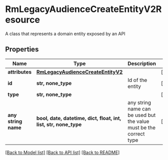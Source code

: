 # RmLegacyAudienceCreateEntityV2Resource

A class that represents a domain entity exposed by an API

## Properties
Name | Type | Description | Notes
------------ | ------------- | ------------- | -------------
**attributes** | [**RmLegacyAudienceCreateEntityV2**](RmLegacyAudienceCreateEntityV2.md) |  | [optional] 
**id** | **str, none_type** | Id of the entity | [optional] 
**type** | **str, none_type** |  | [optional] 
**any string name** | **bool, date, datetime, dict, float, int, list, str, none_type** | any string name can be used but the value must be the correct type | [optional]

[[Back to Model list]](../README.md#documentation-for-models) [[Back to API list]](../README.md#documentation-for-api-endpoints) [[Back to README]](../README.md)


